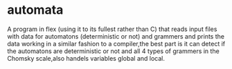 # automata

A program in flex (using it to its fullest rather than C) that reads input files
with data for automatons (deterministic or not)  and grammers and prints the data
working in a similar fashion to a compiler,the best part is it can detect if
the automatons are deterministic or not and all 4 types of grammers in the
Chomsky scale,also handels variables global and local.
